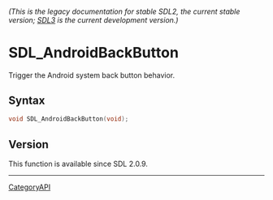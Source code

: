 ###### (This is the legacy documentation for stable SDL2, the current stable version; [SDL3](https://wiki.libsdl.org/SDL3/) is the current development version.)
# SDL_AndroidBackButton

Trigger the Android system back button behavior.

## Syntax

```c
void SDL_AndroidBackButton(void);

```

## Version

This function is available since SDL 2.0.9.

----
[CategoryAPI](CategoryAPI.md)
